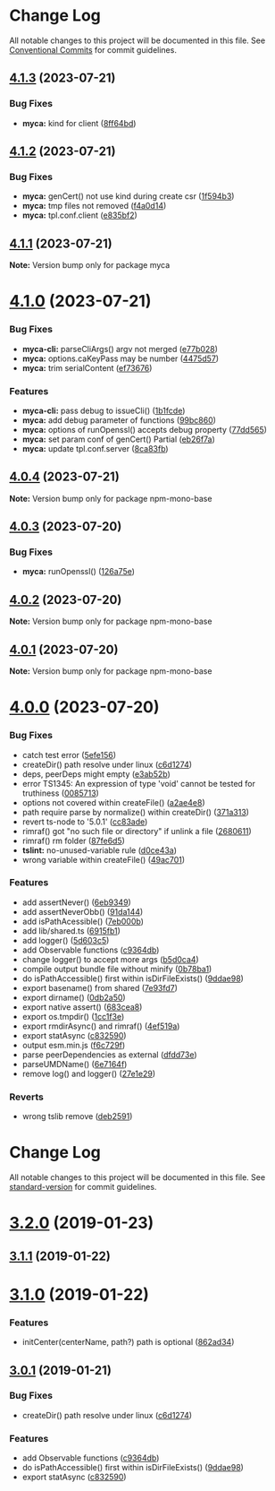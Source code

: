 # Change Log

All notable changes to this project will be documented in this file.
See [Conventional Commits](https://conventionalcommits.org) for commit guidelines.

## [4.1.3](https://github.com/waitingsong/node-myca/compare/v4.1.2...v4.1.3) (2023-07-21)


### Bug Fixes

* **myca:** kind for client ([8ff64bd](https://github.com/waitingsong/node-myca/commit/8ff64bdef05dc994b92507787aa021f36f45d8b1))





## [4.1.2](https://github.com/waitingsong/node-myca/compare/v4.1.1...v4.1.2) (2023-07-21)


### Bug Fixes

* **myca:** genCert() not use kind during create csr ([1f594b3](https://github.com/waitingsong/node-myca/commit/1f594b3570ea2e3ad1e3b691ba971359cfadab32))
* **myca:** tmp files not removed ([f4a0d14](https://github.com/waitingsong/node-myca/commit/f4a0d14aae62f7485853f66916ecdb7a00909455))
* **myca:** tpl.conf.client ([e835bf2](https://github.com/waitingsong/node-myca/commit/e835bf250f2a00317ecb4cee20ad9ad6b5fbcd5b))





## [4.1.1](https://github.com/waitingsong/node-myca/compare/v4.1.0...v4.1.1) (2023-07-21)

**Note:** Version bump only for package myca





# [4.1.0](https://github.com/waitingsong/node-myca/compare/v4.0.4...v4.1.0) (2023-07-21)


### Bug Fixes

* **myca-cli:** parseCliArgs() argv not merged ([e77b028](https://github.com/waitingsong/node-myca/commit/e77b028a9881b725b19bc9e5d1a84924d47e5ae5))
* **myca:** options.caKeyPass may be number ([4475d57](https://github.com/waitingsong/node-myca/commit/4475d57a8d8561d51a12abdf0103b489d9a1b445))
* **myca:** trim serialContent ([ef73676](https://github.com/waitingsong/node-myca/commit/ef73676b9814991003fb5785e03ceaf69ea7498a))


### Features

* **myca-cli:** pass debug to issueCli() ([1b1fcde](https://github.com/waitingsong/node-myca/commit/1b1fcdebf4fe485e3b75333c99f35b71820d7743))
* **myca:** add debug parameter of functions ([99bc860](https://github.com/waitingsong/node-myca/commit/99bc8603674354a49ea7383476b5e5ece89e6996))
* **myca:** options of runOpenssl() accepts debug property ([77dd565](https://github.com/waitingsong/node-myca/commit/77dd5659f6b75888053ec66e3dd681a4921ac869))
* **myca:** set param conf of genCert() Partial ([eb26f7a](https://github.com/waitingsong/node-myca/commit/eb26f7abc09e5a8c5c31d14b75ae722fd6132b4e))
* **myca:** update tpl.conf.server ([8ca83fb](https://github.com/waitingsong/node-myca/commit/8ca83fb5fe20d3c45c87a2a7339701bce8532efb))





## [4.0.4](https://github.com/waitingsong/node-myca/compare/v4.0.3...v4.0.4) (2023-07-21)

**Note:** Version bump only for package npm-mono-base





## [4.0.3](https://github.com/waitingsong/node-myca/compare/v4.0.2...v4.0.3) (2023-07-20)


### Bug Fixes

* **myca:** runOpenssl() ([126a75e](https://github.com/waitingsong/node-myca/commit/126a75e6c0cd6ca8b99ec835a93e4b8fbb18c0cc))





## [4.0.2](https://github.com/waitingsong/node-myca/compare/v4.0.1...v4.0.2) (2023-07-20)

**Note:** Version bump only for package npm-mono-base





## [4.0.1](https://github.com/waitingsong/node-myca/compare/v4.0.0...v4.0.1) (2023-07-20)

**Note:** Version bump only for package npm-mono-base





# [4.0.0](https://github.com/waitingsong/node-myca/compare/v3.2.0...v4.0.0) (2023-07-20)


### Bug Fixes

* catch test error ([5efe156](https://github.com/waitingsong/node-myca/commit/5efe1565f9ab1766a7db9c4055bba570ea9eb49c))
* createDir() path resolve under linux ([c6d1274](https://github.com/waitingsong/node-myca/commit/c6d1274ef6be06e9862023401ad5bf95fc644c49))
* deps, peerDeps might empty ([e3ab52b](https://github.com/waitingsong/node-myca/commit/e3ab52ba14e483c9a49babaffbdbae6f7d77b41d))
* error TS1345: An expression of type 'void' cannot be tested for truthiness ([0085713](https://github.com/waitingsong/node-myca/commit/00857132333434009e302d78f2455ef09a8deaef))
* options not covered within createFile() ([a2ae4e8](https://github.com/waitingsong/node-myca/commit/a2ae4e826f9ed5c29f241fdff2df85928999b3ae))
* path require parse by normalize() within createDir() ([371a313](https://github.com/waitingsong/node-myca/commit/371a31358bd6375929db935abf74e9637f09adb3))
* revert ts-node to '5.0.1' ([cc83ade](https://github.com/waitingsong/node-myca/commit/cc83ade848f646ddf3913f2bfe430cae7756b26e))
* rimraf() got "no such file or directory" if unlink a file ([2680611](https://github.com/waitingsong/node-myca/commit/26806114d82445c7e511ce5eb6ff59d619d420c4))
* rimraf() rm folder ([87fe6d5](https://github.com/waitingsong/node-myca/commit/87fe6d55a3f592f75196f79a1b6136a4ff218e9e))
* **tslint:** no-unused-variable rule ([d0ce43a](https://github.com/waitingsong/node-myca/commit/d0ce43a5bb8a87caedd4858c40e1549ea58fdc7f))
* wrong variable within createFile() ([49ac701](https://github.com/waitingsong/node-myca/commit/49ac70106943ee7a689350f52063e91b24d0d963))


### Features

* add assertNever() ([6eb9349](https://github.com/waitingsong/node-myca/commit/6eb934998573aaa46653f0ed4fdccd37b17e0325))
* add assertNeverObb() ([91da144](https://github.com/waitingsong/node-myca/commit/91da144c1614a34a3483b7eacfa4787751b79b38))
* add isPathAcessible() ([7eb000b](https://github.com/waitingsong/node-myca/commit/7eb000bc896e0feaa4588ef9fa1ea59173b8242f))
* add lib/shared.ts ([6915fb1](https://github.com/waitingsong/node-myca/commit/6915fb194a124babd924d6b5baea18100db47155))
* add logger() ([5d603c5](https://github.com/waitingsong/node-myca/commit/5d603c5b9d998479c878a56b480fdbc59720125f))
* add Observable functions ([c9364db](https://github.com/waitingsong/node-myca/commit/c9364db556ad9df7f5ce4276e4f6115a73efb183))
* change logger() to accept more args ([b5d0ca4](https://github.com/waitingsong/node-myca/commit/b5d0ca4f1a4aa9057399ba324d27006b28890be4))
* compile output bundle file without minify ([0b78ba1](https://github.com/waitingsong/node-myca/commit/0b78ba142519ff4bca61224fe3705d21807d74ea))
* do isPathAccessible() first within isDirFileExists() ([9ddae98](https://github.com/waitingsong/node-myca/commit/9ddae98cec56ab8b230f0d5c7e0c225dd8669a55))
* export basename() from shared ([7e93fd7](https://github.com/waitingsong/node-myca/commit/7e93fd7d47760f293261deb5c8e39acffc4366c0))
* export dirname() ([0db2a50](https://github.com/waitingsong/node-myca/commit/0db2a5032b57a5e65c4763b91a008402b826d613))
* export native assert() ([683cea8](https://github.com/waitingsong/node-myca/commit/683cea8d3bfc1f24ad50e8f0c812a3b206e326d1))
* export os.tmpdir() ([1cc1f3e](https://github.com/waitingsong/node-myca/commit/1cc1f3e63acf78c55963000da8de411430de88ac))
* export rmdirAsync() and rimraf() ([4ef519a](https://github.com/waitingsong/node-myca/commit/4ef519a9a6863d4dc0f64d7456ac2fcaac40f859))
* export statAsync ([c832590](https://github.com/waitingsong/node-myca/commit/c832590abd803011e2157fa01dba343f327f0fdc))
* output esm.min.js ([f6c729f](https://github.com/waitingsong/node-myca/commit/f6c729f2391f2eb0f673f4b90d4269d97ec7c52a))
* parse peerDependencies as external ([dfdd73e](https://github.com/waitingsong/node-myca/commit/dfdd73e298df1ba19a1ebd677e0fdc8b0e7b5643))
* parseUMDName() ([6e7164f](https://github.com/waitingsong/node-myca/commit/6e7164f5b1463f177d7ed952dc07e5e2b913adba))
* remove log() and logger() ([27e1e29](https://github.com/waitingsong/node-myca/commit/27e1e29489b4f6f12cdae5200325c3065d3155f0))


### Reverts

* wrong tslib remove ([deb2591](https://github.com/waitingsong/node-myca/commit/deb259138c82348276a8b2c4a8396785bee2ea7c))





# Change Log

All notable changes to this project will be documented in this file. See [standard-version](https://github.com/conventional-changelog/standard-version) for commit guidelines.

<a name="3.2.0"></a>
# [3.2.0](https://github.com/waitingsong/node-myca/compare/v3.1.1...v3.2.0) (2019-01-23)



<a name="3.1.1"></a>
## [3.1.1](https://github.com/waitingsong/node-myca/compare/v3.1.0...v3.1.1) (2019-01-22)



<a name="3.1.0"></a>
# [3.1.0](https://github.com/waitingsong/node-myca/compare/v3.0.1...v3.1.0) (2019-01-22)


### Features

* initCenter(centerName, path?) path is optional ([862ad34](https://github.com/waitingsong/node-myca/commit/862ad34))



<a name="3.0.1"></a>
## [3.0.1](https://github.com/waitingsong/node-myca/compare/v3.0.0...v3.0.1) (2019-01-21)


### Bug Fixes

* createDir() path resolve under linux ([c6d1274](https://github.com/waitingsong/node-myca/commit/c6d1274))


### Features

* add Observable functions ([c9364db](https://github.com/waitingsong/node-myca/commit/c9364db))
* do isPathAccessible() first within isDirFileExists() ([9ddae98](https://github.com/waitingsong/node-myca/commit/9ddae98))
* export statAsync ([c832590](https://github.com/waitingsong/node-myca/commit/c832590))
